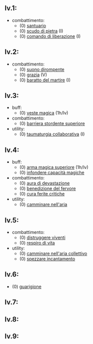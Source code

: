 ## lv.1:
- combattimento:
	- (0) [santuario](https://golarion.altervista.org/wiki/Incantesimi/Santuario)
	- (0) [scudo di pietra](https://golarion.altervista.org/wiki/Incantesimi/Scudo_di_Pietra) (I)
	- (0) [comando di liberazione](https://golarion.altervista.org/wiki/Incantesimi/Comando_di_Liberazione) (I)
## lv.2:
- combattimento:
	- (0) [suono dirompente](https://golarion.altervista.org/wiki/Incantesimi/Suono_Dirompente)
	- (0) [grazia](https://golarion.altervista.org/wiki/Incantesimi/Grazia) (V)
	- (0) [baratto del martire](https://golarion.altervista.org/wiki/Incantesimi/Baratto_del_Martire) (I)
## lv.3:
- buff:
	- (0) [veste magica](https://golarion.altervista.org/wiki/Incantesimi/Veste_Magica) (1h/lv)
- combattimento:
	- (0) [barriera stordente superiore](https://golarion.altervista.org/wiki/Incantesimi/Barriera_Stordente_Superiore)
- utility:
	- (0) [taumaturgia collaborativa](https://golarion.altervista.org/wiki/Incantesimi/Taumaturgia_Collaborativa) (I)
## lv.4:
- buff:
	 - (0) [arma magica superiore](https://golarion.altervista.org/wiki/Incantesimi/Arma_Magica_Superiore) (1h/lv)
	 - (0) [infondere capacità magiche](https://golarion.altervista.org/wiki/Incantesimi/Infondere_Capacit%C3%A0_Magiche)
- combattimento:
	 - (0) [aura di devastazione](https://golarion.altervista.org/wiki/Incantesimi/Aura_di_Devastazione)
	 - (0) [benedizione del fervore](https://golarion.altervista.org/wiki/Incantesimi/Benedizione_del_Fervore)
	 - (0) [cura ferite critiche](https://golarion.altervista.org/wiki/Incantesimi/Cura_Ferite_Critiche)
- utility:
	 - (0) [camminare nell'aria](https://golarion.altervista.org/wiki/Incantesimi/Camminare_nell%27Aria)
## lv.5:
- combattimento:
	- (0) [distruggere viventi](https://golarion.altervista.org/wiki/Incantesimi/Distruggere_Viventi)
	- (0) [respiro di vita](https://golarion.altervista.org/wiki/Incantesimi/Respiro_di_Vita)
- utility:
	- (0) [camminare nell'aria collettivo](https://golarion.altervista.org/wiki/Incantesimi/Camminare_nell%27Aria_Collettivo)
	- (0) [spezzare incantamento](https://golarion.altervista.org/wiki/Incantesimi/Spezzare_Incantamento)
## lv.6:
 - (0) [guarigione](https://golarion.altervista.org/wiki/Incantesimi/Guarigione)
## lv.7:
## lv.8:
## lv.9:


